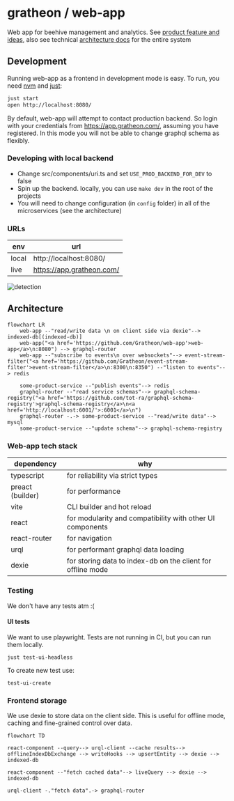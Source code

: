# gratheon / web-app

Web app for beehive management and analytics.
See [product feature and ideas](https://gratheon.com/about/products/%F0%9F%93%B1Web-app/), also see technical [architecture docs]([https://gratheon.com/docs/web-app/](https://gratheon.com/docs/%F0%9F%93%B1%20Web-app/)) for the entire system

## Development

Running web-app as a frontend in development mode is easy.
To run, you need [nvm](https://github.com/nvm-sh/nvm) and [just](https://github.com/casey/just):

```bash
just start
open http://localhost:8080/
```

By default, web-app will attempt to contact production backend.
So login with your credentials from https://app.gratheon.com/, assuming you have registered.
In this mode you will not be able to change graphql schema as flexibly.

### Developing with local backend

- Change src/components/uri.ts and set `USE_PROD_BACKEND_FOR_DEV` to false
- Spin up the backend. locally, you can use `make dev` in the root of the projects
- You will need to change configuration (in `config` folder) in all of the microservices (see the architecture)

### URLs

| env   | url                       |
| ----- | ------------------------- |
| local | http://localhost:8080/    |
| live  | https://app.gratheon.com/ |

![detection](https://github.com/Gratheon/web-app/assets/445122/ae038ae3-e7db-40f1-8a33-047a9312993d)

## Architecture

```mermaid
flowchart LR
	web-app --"read/write data \n on client side via dexie"--> indexed-db[(indexed-db)]
	web-app("<a href='https://github.com/Gratheon/web-app'>web-app</a>\n:8080") --> graphql-router
	web-app --"subscribe to events\n over websockets"--> event-stream-filter("<a href='https://github.com/Gratheon/event-stream-filter'>event-stream-filter</a>\n:8300\n:8350") --"listen to events"--> redis

	some-product-service --"publish events"--> redis
	graphql-router --"read service schemas"--> graphql-schema-registry("<a href='https://github.com/tot-ra/graphql-schema-registry'>graphql-schema-registry</a>\n<a href='http://localhost:6001/'>:6001</a>\n")
	graphql-router -.-> some-product-service --"read/write data"--> mysql
	some-product-service --"update schema"--> graphql-schema-registry
```

### Web-app tech stack

| dependency       | why                                                         |
| ---------------- | ----------------------------------------------------------- |
| typescript       | for reliability via strict types                            |
| preact (builder) | for performance                                             |
| vite             | CLI builder and hot reload                                  |
| react            | for modularity and compatibility with other UI components   |
| react-router     | for navigation                                              |
| urql             | for performant graphql data loading                         |
| dexie            | for storing data to index-db on the client for offline mode |

### Testing

We don't have any tests atm :(

#### UI tests

We want to use playwright. Tests are not running in CI, but you can run them locally.

```
just test-ui-headless
```

To create new test use:

```
test-ui-create
```

### Frontend storage

We use dexie to store data on the client side. This is useful for offline mode, caching and fine-grained control over data.

```mermaid
flowchart TD

react-component --query--> urql-client --cache results--> offlineIndexDbExchange --> writeHooks --> upsertEntity --> dexie --> indexed-db

react-component --"fetch cached data"--> liveQuery --> dexie --> indexed-db

urql-client -."fetch data".-> graphql-router

```
